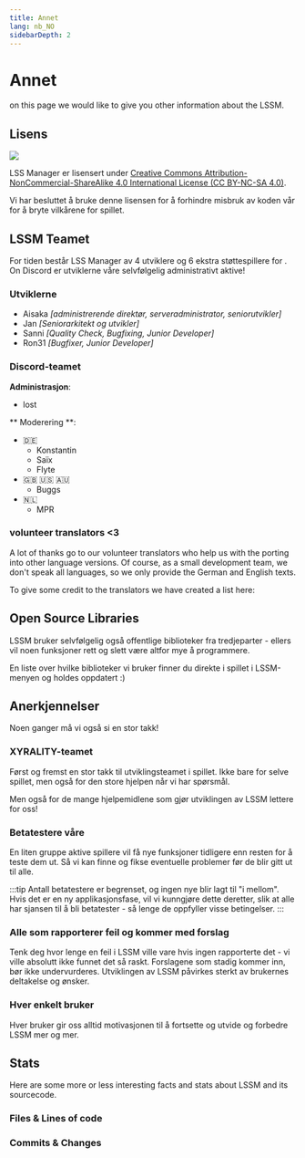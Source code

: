 ```yaml
---
title: Annet
lang: nb_NO
sidebarDepth: 2
---
```


# Annet

on this page we would like to give you other information about the LSSM.

## Lisens
[![](https://mirrors.creativecommons.org/presskit/buttons/88x31/svg/by-nc-sa.eu.svg)][license]


LSS Manager er lisensert under [Creative Commons Attribution-NonCommercial-ShareAlike 4.0 International License (CC BY-NC-SA 4.0)][license].

Vi har besluttet å bruke denne lisensen for å forhindre misbruk av koden vår for å bryte vilkårene for spillet.

## LSSM Teamet
For tiden består LSS Manager av 4 utviklere og 6 ekstra støttespillere for <discord/>. On Discord er utviklerne våre selvfølgelig administrativt aktive!

### Utviklerne
* Aisaka *[administrerende direktør, serveradministrator, seniorutvikler]*
* Jan *[Seniorarkitekt og utvikler]*
* Sanni *[Quality Check, Bugfixing, Junior Developer]*
* Ron31 *[Bugfixer, Junior Developer]*

### Discord-teamet
**Administrasjon**:
* lost

** Moderering **:
* 🇩🇪
    * Konstantin
    * Saïx
    * Flyte
* 🇬🇧 🇺🇸 🇦🇺
    * Buggs
* 🇳🇱
    * MPR

### volunteer translators <3
A lot of thanks go to our volunteer translators who help us with the porting into other language versions. Of course, as a small development team, we don't speak all languages, so we only provide the German and English texts.

To give some credit to the translators we have created a list here:
<translators/>

## Open Source Libraries
LSSM bruker selvfølgelig også offentlige biblioteker fra tredjeparter - ellers vil noen funksjoner rett og slett være altfor mye å programmere.

En liste over hvilke biblioteker vi bruker finner du direkte i spillet i LSSM-menyen og holdes oppdatert :)

## Anerkjennelser
Noen ganger må vi også si en stor takk!

### XYRALITY-teamet
Først og fremst en stor takk til utviklingsteamet i spillet. Ikke bare for selve spillet, men også for den store hjelpen når vi har spørsmål.

Men også for de mange hjelpemidlene som gjør utviklingen av LSSM lettere for oss!

### Betatestere våre
En liten gruppe aktive spillere vil få nye funksjoner tidligere enn resten for å teste dem ut. Så vi kan finne og fikse eventuelle problemer før de blir gitt ut til alle.

:::tip
Antall betatestere er begrenset, og ingen nye blir lagt til "i mellom". Hvis det er en ny applikasjonsfase, vil vi kunngjøre dette deretter, slik at alle har sjansen til å bli betatester - så lenge de oppfyller visse betingelser.
:::

### Alle som rapporterer feil og kommer med forslag
Tenk deg hvor lenge en feil i LSSM ville vare hvis ingen rapporterte det - vi ville absolutt ikke funnet det så raskt. Forslagene som stadig kommer inn, bør ikke undervurderes. Utviklingen av LSSM påvirkes sterkt av brukernes deltakelse og ønsker.

### Hver enkelt bruker
Hver bruker gir oss alltid motivasjonen til å fortsette og utvide og forbedre LSSM mer og mer.

## Stats

Here are some more or less interesting facts and stats about LSSM and its sourcecode.

### Files & Lines of code

<stats-cloc/>

### Commits & Changes

<stats-commits/>

[license]: https://creativecommons.org/licenses/by-nc-sa/4.0/deed.no
